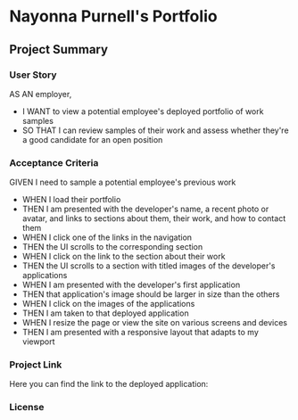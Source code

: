# Nayonna Purnell's Portfolio

## Project Summary

### User Story

AS AN employer,
* I WANT to view a potential employee's deployed portfolio of work samples
* SO THAT I can review samples of their work and assess whether they're a good candidate for an open position


### Acceptance Criteria

GIVEN I need to sample a potential employee's previous work
* WHEN I load their portfolio
* THEN I am presented with the developer's name, a recent photo or avatar, and links to sections about them, their work, and how to contact them
* WHEN I click one of the links in the navigation
* THEN the UI scrolls to the corresponding section
* WHEN I click on the link to the section about their work
* THEN the UI scrolls to a section with titled images of the developer's applications
* WHEN I am presented with the developer's first application
* THEN that application's image should be larger in size than the others
* WHEN I click on the images of the applications
* THEN I am taken to that deployed application
* WHEN I resize the page or view the site on various screens and devices
* THEN I am presented with a responsive layout that adapts to my viewport

### Project Link
Here you can find the link to the deployed application:

### License

